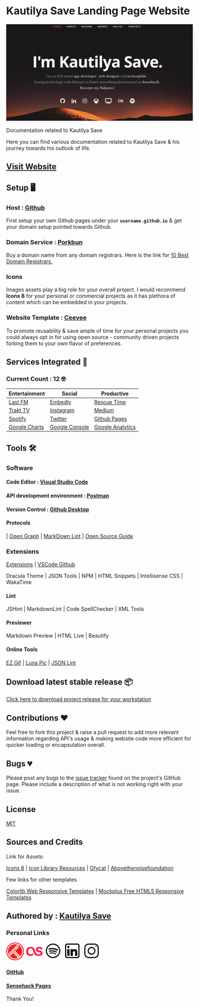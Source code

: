 # Kautilya Save Landing Page Website

![alt text][kautilya homepage]

[kautilya homepage]: https://github.com/SensehacK/SensehacK.github.io/blob/master/assets/readMe/homepage.png "Kautilya Save - Sensehack"

Documentation related to Kautilya Save

Here you can find various documentation related to Kautilya Save & his journey towards his outlook of life.

## [Visit Website](https://kautilya.design)

## Setup 🖥

### Host : [Github](https://github.com/ "Kautilya Save - Sensehack")

First setup your own Github pages under your **`username.github.io`** & get your domain setup pointed towards Github.

### Domain Service : [Porkbun](https://porkbun.com/ "Kautilya Save - Sensehack")

Buy a domain name from any domain registrars. Here is the link for [10 Best Domain Registrars.](https://hostingfacts.com/domain-registrars/ "Kautilya Save - Sensehack")

### Icons

Images assets play a big role for your overall project. I would recommend **Icons 8** for your personal or commercial projects as it has plethora of content which can be embedded in your projects.

### Website Template : [Ceevee](https://www.styleshout.com/free-templates/ceevee/ "Kautilya Save - Sensehack")

To promote reusability & save ample of time for your personal projects you could always opt in for using open source - community driven projects forking them to your own flavor of preferences.

## Services Integrated 🔗

### Current Count : 12 🤓

| Entertainment                                                                     | Social                                                                                 | Productive                                                                                  |
| --------------------------------------------------------------------------------- | -------------------------------------------------------------------------------------- | ------------------------------------------------------------------------------------------- |
| [Last FM](https://www.last.fm/ "Kautilya Save - Sensehack")                       | [Embedly](https://embed.ly/ "Kautilya Save - Sensehack")                               | [Rescue Time](https://www.rescuetime.com/ "Kautilya Save - Sensehack")                      |
| [Trakt TV](https://trakt.tv/ "Kautilya Save - Sensehack")                         | [Instagram](https://www.instagram.com/ "Kautilya Save - Sensehack")                    | [Medium](https://medium.com/ "Kautilya Save - Sensehack")                                   |
| [Spotify](https://www.spotify.com/ "Kautilya Save - Sensehack")                   | [Twitter](https://twitter.com/ "Kautilya Save - Sensehack")                            | [Github Pages](https://pages.github.com/ "Kautilya Save - Sensehack")                       |
| [Google Charts](https://developers.google.com/chart/ "Kautilya Save - Sensehack") | [Google Console](https://search.google.com/search-console "Kautilya Save - Sensehack") | [Google Analytics](https://analytics.google.com/analytics/web/ "Kautilya Save - Sensehack") |

## Tools 🛠

### Software

#### Code Editor : [Visual Studio Code](https://code.visualstudio.com/ "Kautilya Save - Sensehack")

#### API development environment : [Postman](https://www.getpostman.com/ "Kautilya Save - Sensehack")

#### Version Control : [Github Desktop](https://desktop.github.com/ "Kautilya Save - Sensehack")

#### Protocols

| [Open Graph](http://ogp.me/ "Kautilya Save - Sensehack") | [MarkDown Lint](https://github.com/DavidAnson/markdownlint/blob/v0.11.0/doc/Rules.md "Kautilya Save - Sensehack") | [Open Source Guide](https://opensource.guide/ "Kautilya Save - Sensehack")

### Extensions

[Extensions](https://marketplace.visualstudio.com/VSCode "Kautilya Save - Sensehack") | [VSCode Github](https://github.com/Microsoft/vscode "Kautilya Save - Sensehack")

Dracula Theme | JSON Tools | NPM | HTML Snippets | Intellisense CSS | WakaTime

#### Lint

JSHint | MarkdownLint | Code SpellChecker | XML Tools

#### Previewer

Markdown Preview | HTML Live | Beautify

#### Online Tools

[EZ Gif](https://ezgif.com/ "Kautilya Save - Sensehack") | [Luna Pic](http://www172.lunapic.com/editor/ "Kautilya Save - Sensehack") | [JSON Lint](https://jsonlint.com/ "Kautilya Save - Sensehack")

## Download latest stable release 📦

[Click here to download project release for your workstation](https://github.com/SensehacK/SensehacK.github.io/releases)

## Contributions ❤️

Feel free to fork this project & raise a pull request to add more relevant information regarding API's usage & making website code more efficient for quicker loading or encapsulation overall.

## Bugs 💔

Please post any bugs to the [issue tracker](https://github.com/SensehacK/SensehacK.github.io/issues) found on the project's GitHub page. Please include a description of what is not working right with your issue.

## License

[MIT](https://github.com/SensehacK/SensehacK.github.io//LICENSE)

## Sources and Credits

Link for Assets:

[Icons 8](https://icons8.com/ "Kautilya Save - Sensehack") | [Icon Library Resources](https://www.keycdn.com/blog/icon-library "Kautilya Save - Sensehack") | [Gfycat](https://gfycat.com/hoarsecheapkomododragon "Kautilya Save - Sensehack") | [Abovethenoisefoundation](https://abovethenoisefoundation.org/wp-content/uploads/2018/01/atn-transparent-white-noise3.gif "Kautilya Save - Sensehack")

Few links for other templates

[Colorlib Web Responsive Templates](https://colorlib.com/wp/free-responsive-website-templates/ "Kautilya Save - Sensehack") | [Mockplus Free HTML5 Responsive Templates](https://www.mockplus.com/blog/post/free-responsive-html5-web-design-templates "Kautilya Save - Sensehack")

## Authored by : [Kautilya Save](https://kautilya.design)

### Personal Links

[![TraktTV](https://github.com/SensehacK/SensehacK.github.io/blob/master/assets/icons8/trakttv-48.png)](https://trakt.tv/user/SensehacK) [![LastFm](https://github.com/SensehacK/SensehacK.github.io/blob/master/assets/icons8/lastfm-48.png)](https://www.last.fm/user/Sensehack) [![Spotify](https://github.com/SensehacK/SensehacK.github.io/blob/master/assets/icons8/icons8-spotify-48.png)](https://open.spotify.com/user/sensehack) [![LinkedIn](https://github.com/SensehacK/SensehacK.github.io/blob/master/assets/icons8/icons8-linkedin-48.png)](https://www.linkedin.com/in/kautilyasave/) [![Instagram](https://github.com/SensehacK/SensehacK.github.io/blob/master/assets/icons8/icons8-instagram-48.png)](https://instagram.com/sensehack/)

#### [GitHub](https://github.com/SensehacK)

#### [Sensehack Pages](https://sensehack.github.io/)

Thank You!
